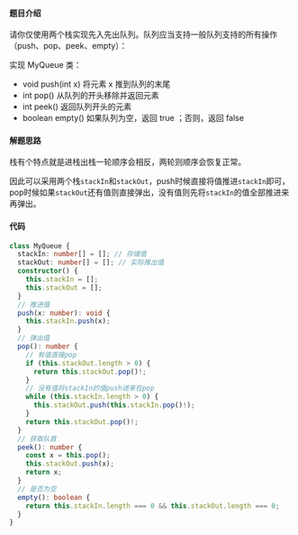 #### 题目介绍

请你仅使用两个栈实现先入先出队列。队列应当支持一般队列支持的所有操作（push、pop、peek、empty）：

实现 MyQueue 类：

- void push(int x) 将元素 x 推到队列的末尾
- int pop() 从队列的开头移除并返回元素
- int peek() 返回队列开头的元素
- boolean empty() 如果队列为空，返回 true ；否则，返回 false

#### 解题思路

栈有个特点就是进栈出栈一轮顺序会相反，两轮则顺序会恢复正常。

因此可以采用两个栈`stackIn`和`stackOut`，push时候直接将值推进`stackIn`即可，pop时候如果`stackOut`还有值则直接弹出，没有值则先将`stackIn`的值全部推进来再弹出。

#### 代码

```typescript
class MyQueue {
  stackIn: number[] = []; // 存储值
  stackOut: number[] = []; // 实际推出值
  constructor() {
    this.stackIn = [];
    this.stackOut = [];
  }
  // 推进值
  push(x: number): void {
    this.stackIn.push(x);
  }
  // 弹出值
  pop(): number {
    // 有值直接pop
    if (this.stackOut.length > 0) {
      return this.stackOut.pop()!;
    }
    // 没有值将stackIn的值push进来在pop
    while (this.stackIn.length > 0) {
      this.stackOut.push(this.stackIn.pop()!);
    }
    return this.stackOut.pop()!;
  }
  // 获取队首
  peek(): number {
    const x = this.pop();
    this.stackOut.push(x);
    return x;
  }
  // 是否为空
  empty(): boolean {
    return this.stackIn.length === 0 && this.stackOut.length === 0;
  }
}
```

